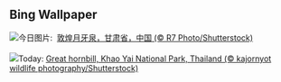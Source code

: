 ## Bing Wallpaper
![](https://www.bing.com/th?id=OHR.CrescentLake_ZH-CN8294493832_UHD.jpg&w=1000)今日图片: &nbsp;[敦煌月牙泉，甘肃省，中国 (© R7 Photo/Shutterstock)](https://www.bing.com/th?id=OHR.CrescentLake_ZH-CN8294493832_UHD.jpg)
<br><br/>
![](https://www.bing.com/th?id=OHR.BucerosBicornis_EN-US0841652066_UHD.jpg&w=1000)Today: [Great hornbill, Khao Yai National Park, Thailand (© kajornyot wildlife photography/Shutterstock)](https://www.bing.com/th?id=OHR.BucerosBicornis_EN-US0841652066_UHD.jpg)
<br><br/>
